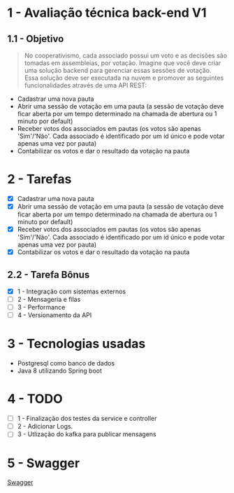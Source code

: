 # 1 - Avaliação técnica back-end V1   

## 1.1 - Objetivo   

> No cooperativismo, cada associado possui um voto e as decisões são tomadas em assembleias, por votação. Imagine que você deve criar uma solução backend para gerenciar essas sessões de votação.   
> Essa solução deve ser executada na nuvem e promover as seguintes funcionalidades através de uma API REST: 

*	Cadastrar uma nova pauta
*	Abrir uma sessão de votação em uma pauta (a sessão de votação deve ficar aberta por um tempo determinado na chamada de abertura ou 1 minuto por default)
*	Receber votos dos associados em pautas (os votos são apenas 'Sim'/'Não'. Cada associado é identificado por um id único e pode votar apenas uma vez por pauta)
*	Contabilizar os votos e dar o resultado da votação na pauta

# 2 - Tarefas  

- [x] Cadastrar uma nova pauta
- [x] Abrir uma sessão de votação em uma pauta (a sessão de votação deve ficar aberta por um tempo determinado na chamada de abertura ou 1 minuto por default)
- [x] Receber votos dos associados em pautas (os votos são apenas 'Sim'/'Não'. Cada associado é identificado por um id único e pode votar apenas uma vez por pauta)
- [x] Contabilizar os votos e dar o resultado da votação na pauta

## 2.2 - Tarefa Bônus   

- [x] 1 - Integração com sistemas externos  
- [ ] 2 - Mensageria e filas  
- [ ] 3 - Performance  
- [ ] 4 - Versionamento da API  

# 3 - Tecnologias usadas 

* Postgresql como banco de dados
* Java 8 utilizando Spring boot

# 4 - TODO 
 - [ ] 1 - Finalização dos testes da service e controller  
 - [ ] 2 - Adicionar Logs.
 - [ ] 3 - Utlização do kafka para publicar mensagens

# 5 - Swagger  
[Swagger](https://api-voting-sessions.herokuapp.com/swagger-ui.html)
